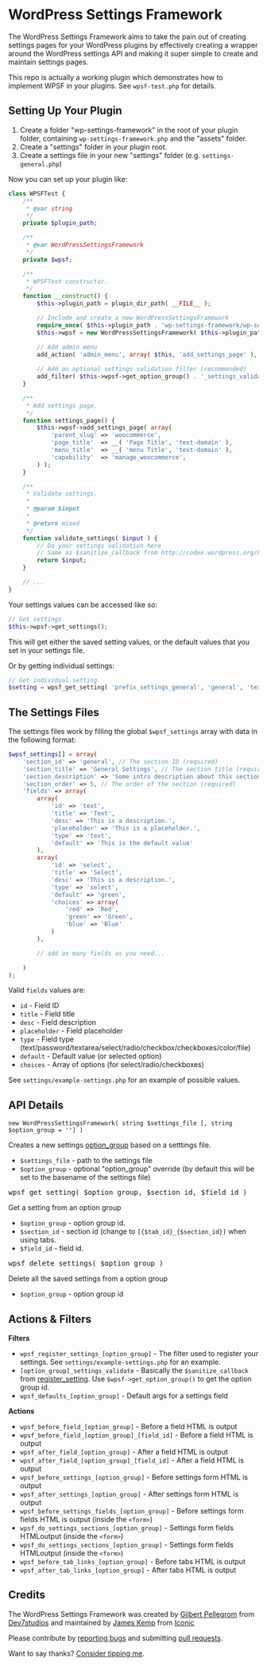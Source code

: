 WordPress Settings Framework
============================

The WordPress Settings Framework aims to take the pain out of creating settings pages for your WordPress plugins
by effectively creating a wrapper around the WordPress settings API and making it super simple to create and maintain
settings pages.

This repo is actually a working plugin which demonstrates how to implement WPSF in your plugins. See `wpsf-test.php`
for details.

Setting Up Your Plugin
----------------------

1. Create a folder "wp-settings-framework" in the root of your plugin folder, containing `wp-settings-framework.php` and the "assets" folder.
2. Create a "settings" folder in your plugin root.
3. Create a settings file in your new "settings" folder (e.g. `settings-general.php`)

Now you can set up your plugin like:

```php
class WPSFTest {
	/**
	 * @var string
	 */
	private $plugin_path;

	/**
	 * @var WordPressSettingsFramework
	 */
	private $wpsf;

	/**
	 * WPSFTest constructor.
	 */
	function __construct() {
		$this->plugin_path = plugin_dir_path( __FILE__ );

		// Include and create a new WordPressSettingsFramework
		require_once( $this->plugin_path . 'wp-settings-framework/wp-settings-framework.php' );
		$this->wpsf = new WordPressSettingsFramework( $this->plugin_path . 'settings/settings-general.php', 'prefix_settings_general' );

		// Add admin menu
		add_action( 'admin_menu', array( $this, 'add_settings_page' ), 20 );
		
		// Add an optional settings validation filter (recommended)
		add_filter( $this->wpsf->get_option_group() . '_settings_validate', array( &$this, 'validate_settings' ) );
	}

	/**
	 * Add settings page.
	 */
	function settings_page() {
		$this->wpsf->add_settings_page( array(
			'parent_slug' => 'woocommerce',
			'page_title'  => __( 'Page Title', 'text-domain' ),
			'menu_title'  => __( 'menu Title', 'text-domain' ),
			'capability'  => 'manage_woocommerce',
		) );
	}

	/**
	 * Validate settings.
	 * 
	 * @param $input
	 *
	 * @return mixed
	 */
	function validate_settings( $input ) {
		// Do your settings validation here
		// Same as $sanitize_callback from http://codex.wordpress.org/Function_Reference/register_setting
		return $input;
	}

	// ...
}
```

Your settings values can be accessed like so:

```php
// Get settings
$this->wpsf->get_settings();
```

This will get either the saved setting values, or the default values that you set in your settings file.

Or by getting individual settings:

```php
// Get individual setting
$setting = wpsf_get_setting( 'prefix_settings_general', 'general', 'text' );
```


The Settings Files
------------------

The settings files work by filling the global `$wpsf_settings` array with data in the following format:

```php
$wpsf_settings[] = array(
    'section_id' => 'general', // The section ID (required)
    'section_title' => 'General Settings', // The section title (required)
    'section_description' => 'Some intro description about this section.', // The section description (optional)
    'section_order' => 5, // The order of the section (required)
    'fields' => array(
        array(
            'id' => 'text',
            'title' => 'Text',
            'desc' => 'This is a description.',
            'placeholder' => 'This is a placeholder.',
            'type' => 'text',
            'default' => 'This is the default value'
        ),
        array(
            'id' => 'select',
            'title' => 'Select',
            'desc' => 'This is a description.',
            'type' => 'select',
            'default' => 'green',
            'choices' => array(
                'red' => 'Red',
                'green' => 'Green',
                'blue' => 'Blue'
            )
        ),

        // add as many fields as you need...

    )
);
```

Valid `fields` values are:

* `id` - Field ID
* `title` - Field title
* `desc` - Field description
* `placeholder` - Field placeholder
* `type` - Field type (text/password/textarea/select/radio/checkbox/checkboxes/color/file)
* `default` - Default value (or selected option)
* `choices` - Array of options (for select/radio/checkboxes)

See `settings/example-settings.php` for an example of possible values.


API Details
-----------

    new WordPressSettingsFramework( string $settings_file [, string $option_group = ''] )

Creates a new settings [option_group](http://codex.wordpress.org/Function_Reference/register_setting) based on a setttings file.

* `$settings_file` - path to the settings file
* `$option_group` - optional "option_group" override (by default this will be set to the basename of the settings file)

<pre>wpsf_get_setting( $option_group, $section_id, $field_id )</pre>

Get a setting from an option group

* `$option_group` - option group id.
* `$section_id` - section id (change to `[{$tab_id}_{$section_id}]` when using tabs.
* `$field_id` - field id.

<pre>wpsf_delete_settings( $option_group )</pre>

Delete all the saved settings from a option group

* `$option_group` - option group id

Actions & Filters
---------------

**Filters**

* `wpsf_register_settings_[option_group]` - The filter used to register your settings. See `settings/example-settings.php` for an example.
* `[option_group]_settings_validate` - Basically the `$sanitize_callback` from [register_setting](http://codex.wordpress.org/Function_Reference/register_setting). Use `$wpsf->get_option_group()` to get the option group id.
* `wpsf_defaults_[option_group]` - Default args for a settings field

**Actions**

* `wpsf_before_field_[option_group]` - Before a field HTML is output
* `wpsf_before_field_[option_group]_[field_id]` - Before a field HTML is output
* `wpsf_after_field_[option_group]` - After a field HTML is output
* `wpsf_after_field_[option_group]_[field_id]` - After a field HTML is output
* `wpsf_before_settings_[option_group]` - Before settings form HTML is output
* `wpsf_after_settings_[option_group]` - After settings form HTML is output
* `wpsf_before_settings_fields_[option_group]` - Before settings form fields HTML is output (inside the `<form>`)
* `wpsf_do_settings_sections_[option_group]` - Settings form fields HTMLoutput (inside the `<form>`)
* `wpsf_do_settings_sections_[option_group]` - Settings form fields HTMLoutput (inside the `<form>`)
* `wpsf_before_tab_links_[option_group]` - Before tabs HTML is output
* `wpsf_after_tab_links_[option_group]` - After tabs HTML is output

Credits
-------

The WordPress Settings Framework was created by [Gilbert Pellegrom](http://gilbert.pellegrom.me) from [Dev7studios](http://dev7studios.com) and maintained by [James Kemp](https://jckemp.com) from [Iconic](https://iconicwp.com)

Please contribute by [reporting bugs](https://github.com/jamesckemp/WordPress-Settings-Framework/issues) and submitting [pull requests](https://github.com/jamesckemp/WordPress-Settings-Framework/pulls).

Want to say thanks? [Consider tipping me](https://www.paypal.me/jamesckemp).
